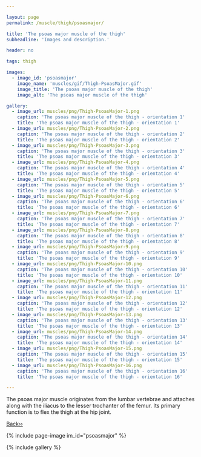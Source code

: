 ```yaml
---

layout: page
permalink: /muscle/thigh/psoasmajor/

title: 'The psoas major muscle of the thigh'
subheadline: 'Images and description.'

header: no

tags: thigh

images:
  - image_id: 'psoasmajor'
    image_name: 'muscles/gif/Thigh-PsoasMajor.gif'
    image_title: 'The psoas major muscle of the thigh'
    image_alt: 'The psoas major muscle of the thigh' 

gallery:
  - image_url: muscles/png/Thigh-PsoasMajor-1.png
    caption: 'The psoas major muscle of the thigh - orientation 1'
    title: 'The psoas major muscle of the thigh - orientation 1'
  - image_url: muscles/png/Thigh-PsoasMajor-2.png
    caption: 'The psoas major muscle of the thigh - orientation 2'
    title: 'The psoas major muscle of the thigh - orientation 2'
  - image_url: muscles/png/Thigh-PsoasMajor-3.png
    caption: 'The psoas major muscle of the thigh - orientation 3'
    title: 'The psoas major muscle of the thigh - orientation 3'
  - image_url: muscles/png/Thigh-PsoasMajor-4.png
    caption: 'The psoas major muscle of the thigh - orientation 4'
    title: 'The psoas major muscle of the thigh - orientation 4'
  - image_url: muscles/png/Thigh-PsoasMajor-5.png
    caption: 'The psoas major muscle of the thigh - orientation 5'
    title: 'The psoas major muscle of the thigh - orientation 5'
  - image_url: muscles/png/Thigh-PsoasMajor-6.png
    caption: 'The psoas major muscle of the thigh - orientation 6'
    title: 'The psoas major muscle of the thigh - orientation 6'
  - image_url: muscles/png/Thigh-PsoasMajor-7.png
    caption: 'The psoas major muscle of the thigh - orientation 7'
    title: 'The psoas major muscle of the thigh - orientation 7'
  - image_url: muscles/png/Thigh-PsoasMajor-8.png
    caption: 'The psoas major muscle of the thigh - orientation 8'
    title: 'The psoas major muscle of the thigh - orientation 8'
  - image_url: muscles/png/Thigh-PsoasMajor-9.png
    caption: 'The psoas major muscle of the thigh - orientation 9'
    title: 'The psoas major muscle of the thigh - orientation 9'
  - image_url: muscles/png/Thigh-PsoasMajor-10.png
    caption: 'The psoas major muscle of the thigh - orientation 10'
    title: 'The psoas major muscle of the thigh - orientation 10'
  - image_url: muscles/png/Thigh-PsoasMajor-11.png
    caption: 'The psoas major muscle of the thigh - orientation 11'
    title: 'The psoas major muscle of the thigh - orientation 11'
  - image_url: muscles/png/Thigh-PsoasMajor-12.png
    caption: 'The psoas major muscle of the thigh - orientation 12'
    title: 'The psoas major muscle of the thigh - orientation 12'
  - image_url: muscles/png/Thigh-PsoasMajor-13.png
    caption: 'The psoas major muscle of the thigh - orientation 13'
    title: 'The psoas major muscle of the thigh - orientation 13'
  - image_url: muscles/png/Thigh-PsoasMajor-14.png
    caption: 'The psoas major muscle of the thigh - orientation 14'
    title: 'The psoas major muscle of the thigh - orientation 14'
  - image_url: muscles/png/Thigh-PsoasMajor-15.png
    caption: 'The psoas major muscle of the thigh - orientation 15'
    title: 'The psoas major muscle of the thigh - orientation 15'
  - image_url: muscles/png/Thigh-PsoasMajor-16.png
    caption: 'The psoas major muscle of the thigh - orientation 16'
    title: 'The psoas major muscle of the thigh - orientation 16'

---
```


The psoas major muscle originates from the lumbar vertebrae and attaches along with the iliacus to the lesser trochanter of the femur. Its primary function is to flex the thigh at the hip joint.

[Back››](/muscle/thigh/)

{% include page-image im_id="psoasmajor" %}

{% include gallery %}
